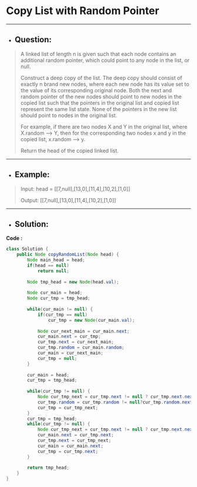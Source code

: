 # Copy List with Random Pointer
--- 
- ## Question:
> A linked list of length n is given such that each node contains an additional random pointer, which could point to any node in the list, or null.
> 
> Construct a deep copy of the list. The deep copy should consist of exactly n brand new nodes, where each new node has its value set to the value of its corresponding original node. Both the next and random pointer of the new nodes should point to new nodes in the copied list such that the pointers in the original list and copied list represent the same list state. None of the pointers in the new list should point to nodes in the original list.
> 
> For example, if there are two nodes X and Y in the original list, where X.random --> Y, then for the corresponding two nodes x and y in the copied list, x.random --> y.
> 
> Return the head of the copied linked list.
---
- ## Example:
> Input: head = [[7,null],[13,0],[11,4],[10,2],[1,0]]
> 
> Output: [[7,null],[13,0],[11,4],[10,2],[1,0]]
---
- ## Solution:
**Code :**
```java
class Solution {
    public Node copyRandomList(Node head) {
        Node main_head = head;
        if(head == null)
            return null;
        
        Node tmp_head = new Node(head.val);
        
        Node cur_main = head;
        Node cur_tmp = tmp_head;
        
        while(cur_main != null) {
            if(cur_tmp == null)
                cur_tmp = new Node(cur_main.val);
            
            Node cur_next_main = cur_main.next;
            cur_main.next = cur_tmp;
            cur_tmp.next = cur_next_main;
            cur_tmp.random = cur_main.random;
            cur_main = cur_next_main;
            cur_tmp = null;
        }
        
        cur_main = head;
        cur_tmp = tmp_head;
        
        while(cur_tmp != null) {
            Node cur_tmp_next = cur_tmp.next != null ? cur_tmp.next.next:null;
            cur_tmp.random = cur_tmp.random != null?cur_tmp.random.next : null;
            cur_tmp = cur_tmp_next;
        }
        cur_tmp = tmp_head;
        while(cur_tmp != null) {
            Node cur_tmp_next = cur_tmp.next != null ? cur_tmp.next.next:null;
            cur_main.next = cur_tmp.next;
            cur_tmp.next = cur_tmp_next;
            cur_main = cur_main.next;
            cur_tmp = cur_tmp.next;
        }
        
        return tmp_head;
    }
}
